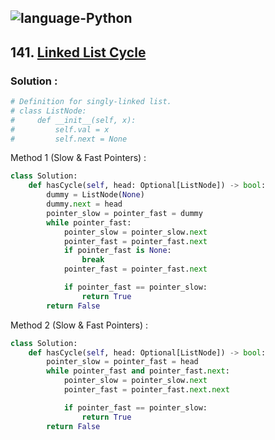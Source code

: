 ![language-Python](https://img.shields.io/badge/%20-Python-ffd43b?style=for-the-badge&logo=PYTHON)
---

## 141. [Linked List Cycle](https://leetcode.com/problems/linked-list-cycle)

### Solution :

```python
# Definition for singly-linked list.
# class ListNode:
#     def __init__(self, x):
#         self.val = x
#         self.next = None
```

Method 1 (Slow & Fast Pointers) :
```python
class Solution:
    def hasCycle(self, head: Optional[ListNode]) -> bool:
        dummy = ListNode(None)
        dummy.next = head
        pointer_slow = pointer_fast = dummy
        while pointer_fast:
            pointer_slow = pointer_slow.next
            pointer_fast = pointer_fast.next
            if pointer_fast is None:
                break
            pointer_fast = pointer_fast.next

            if pointer_fast == pointer_slow:
                return True
        return False
```

Method 2 (Slow & Fast Pointers) :
```python
class Solution:
    def hasCycle(self, head: Optional[ListNode]) -> bool:
        pointer_slow = pointer_fast = head
        while pointer_fast and pointer_fast.next:
            pointer_slow = pointer_slow.next
            pointer_fast = pointer_fast.next.next

            if pointer_fast == pointer_slow:
                return True
        return False
```
